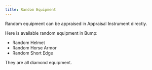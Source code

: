 ```yaml
---
title: Random Equipment
---
```


Random equipment can be appraised in Appraisal Instrument directly.

Here is available random equipment in Bump:

- Random Helmet
- Random Horse Armor
- Random Short Edge

They are all diamond equipment.
